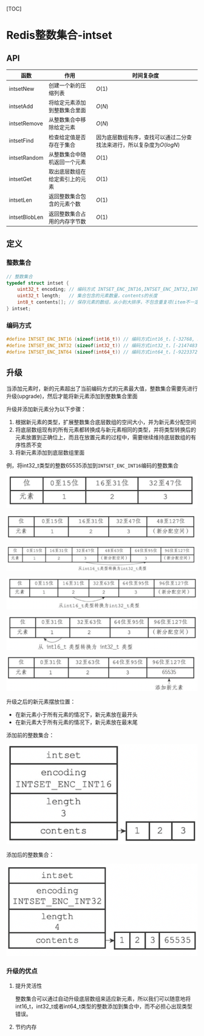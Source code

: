 [TOC]

# Redis整数集合-intset

## API

| 函数          | 作用                           | 时间复杂度                                                   |
| ------------- | ------------------------------ | ------------------------------------------------------------ |
| intsetNew     | 创建一个新的压缩列表           | $O(1)$                                                       |
| intsetAdd     | 将给定元素添加到整数集合里面   | $O(N)$                                                       |
| intsetRemove  | 从整数集合中移除给定元素       | $O(N)$                                                       |
| intsetFind    | 检查给定值是否存在于集合       | 因为底层数组有序，查找可以通过二分查找法来进行，所以复杂度为$O(logN)$ |
| intsetRandom  | 从整数集合中随机返回一个元素   | $O(1)$                                                       |
| intsetGet     | 取出底层数组在给定索引上的元素 | $O(1)$                                                       |
| intsetLen     | 返回整数集合包含的元素个数     | $O(1)$                                                       |
| intsetBlobLen | 返回整数集合占用的内存字节数   | $O(1)$                                                       |



## 定义

### 整数集合

```c
// 整数集合
typedef struct intset {
    uint32_t encoding; // 编码方式 INTSET_ENC_INT16,INTSET_ENC_INT32,INTSET_ENC_INT64
    uint32_t length;   // 集合包含的元素数量，contents的长度
    int8_t contents[]; // 保存元素的数组，从小到大排序，不包含重复项(item不一定为int8_t，取决于编码方式)
} intset;
```

### 编码方式

```c
#define INTSET_ENC_INT16 (sizeof(int16_t)) // 编码方式int16_t，[-32768, 32767]
#define INTSET_ENC_INT32 (sizeof(int32_t)) // 编码方式int32_t，[-2147483648, 2147483647]
#define INTSET_ENC_INT64 (sizeof(int64_t)) // 编码方式int64_t，[-9223372036854775808，9223372036854775807]
```



## 升级

当添加元素时，新的元素超出了当前编码方式的元素最大值，整数集合需要先进行升级(upgrade)，然后才能将新元素添加到整数集合里面

升级并添加新元素分为以下步骤：

1. 根据新元素的类型，扩展整数集合底层数组的空间大小，并为新元素分配空间
2. 将底层数组现有的所有元素都转换成与新元素相同的类型，并将类型转换后的元素放置到正确位上，而且在放置元素的过程中，需要继续维持底层数组的有序性质不变
3. 将新元素添加到底层数组里面

例，将int32_t类型的整数65535添加到`INTSET_ENC_INT16`编码的整数集合

![redis_intset_upgrade1](res/redis_intset_upgrade1.png)

![redis_intset_upgrade2](res/redis_intset_upgrade2.png)

![redis_intset_upgrade3](res/redis_intset_upgrade3.png)

![redis_intset_upgrade4](res/redis_intset_upgrade4.png)

![redis_intset_upgrade5](res/redis_intset_upgrade5.png)

![redis_intset_upgrade6](res/redis_intset_upgrade6.png)

升级之后的新元素摆放位置：

- 在新元素小于所有元素的情况下，新元素放在最开头
- 在新元素大于所有元素的情况下，新元素放在最末尾

添加前的整数集合：

![redis_intset_upgrade_before](res/redis_intset_upgrade_before.png)

添加后的整数集合：

![redis_intset_upgrade_after](res/redis_intset_upgrade_after.png)

### 升级的优点

1. 提升灵活性

   整数集合可以通过自动升级底层数组来适应新元素，所以我们可以随意地将int16_t，int32_t或者int64_t类型的整数添加到集合中，而不必担心出现类型错误。

2. 节约内存
